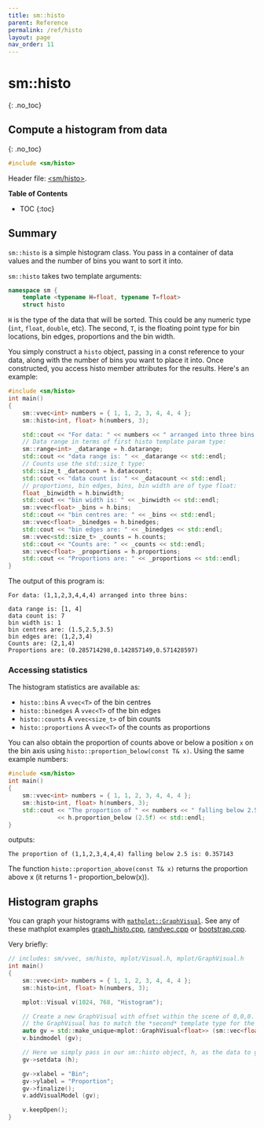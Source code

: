 ```yaml
---
title: sm::histo
parent: Reference
permalink: /ref/histo
layout: page
nav_order: 11
---
```

# sm::histo
{: .no_toc}
## Compute a histogram from data
{: .no_toc}

```c++
#include <sm/histo>
```
Header file: [<sm/histo>](https://github.com/sebsjames/maths/blob/main/morph/histo.h).

**Table of Contents**

- TOC
{:toc}

## Summary

`sm::histo` is a simple histogram class. You pass in a container of
data values and the number of bins you want to sort it into.

`sm::histo` takes two template arguments:

```c++
namespace sm {
    template <typename H=float, typename T=float>
    struct histo
```

`H` is the type of the data that will be sorted. This could be any
numeric type (`int`, `float`, `double`, etc). The second, `T`, is the
floating point type for bin locations, bin edges, proportions and the
bin width.

You simply construct a `histo` object, passing in a const reference to
your data, along with the number of bins you want to place it
into. Once constructed, you access histo member attributes for the
results. Here's an example:

```c++
#include <sm/histo>
int main()
{
    sm::vvec<int> numbers = { 1, 1, 2, 3, 4, 4, 4 };
    sm::histo<int, float> h(numbers, 3);

    std::cout << "For data: " << numbers << " arranged into three bins:\n\n";
    // Data range in terms of first histo template param type:
    sm::range<int> _datarange = h.datarange;
    std::cout << "data range is: " << _datarange << std::endl;
    // Counts use the std::size_t type:
    std::size_t _datacount = h.datacount;
    std::cout << "data count is: " << _datacount << std::endl;
    // proportions, bin edges, bins, bin width are of type float:
    float _binwidth = h.binwidth;
    std::cout << "bin width is: " << _binwidth << std::endl;
    sm::vvec<float> _bins = h.bins;
    std::cout << "bin centres are: " << _bins << std::endl;
    sm::vvec<float> _binedges = h.binedges;
    std::cout << "bin edges are: " << _binedges << std::endl;
    sm::vvec<std::size_t> _counts = h.counts;
    std::cout << "Counts are: " << _counts << std::endl;
    sm::vvec<float> _proportions = h.proportions;
    std::cout << "Proportions are: " << _proportions << std::endl;
}
```

The output of this program is:
```
For data: (1,1,2,3,4,4,4) arranged into three bins:

data range is: [1, 4]
data count is: 7
bin width is: 1
bin centres are: (1.5,2.5,3.5)
bin edges are: (1,2,3,4)
Counts are: (2,1,4)
Proportions are: (0.285714298,0.142857149,0.571428597)
```

### Accessing statistics

The histogram statistics are available as:

* `histo::bins` A `vvec<T>` of the bin centres
* `histo::binedges` A `vvec<T>` of the bin edges
* `histo::counts` A `vvec<size_t>` of bin counts
* `histo::proportions` A `vvec<T>` of the counts as proportions

You can also obtain the proportion of counts above or below a position `x` on the bin axis using `histo::proportion_below(const T& x)`. Using the same example numbers:

```c++
#include <sm/histo>
int main()
{
    sm::vvec<int> numbers = { 1, 1, 2, 3, 4, 4, 4 };
    sm::histo<int, float> h(numbers, 3);
    std::cout << "The proportion of " << numbers << " falling below 2.5 is: "
              << h.proportion_below (2.5f) << std::endl;
}
```
outputs:
```
The proportion of (1,1,2,3,4,4,4) falling below 2.5 is: 0.357143
```

The function `histo::proportion_above(const T& x)` returns the proportion above x (it returns 1 - proportion_below(x)).

## Histogram graphs

You can graph your histograms with [`mathplot::GraphVisual`](https://sebsjames.github.io/mathplot/ref/visualmodels/graphvisual). See any of these mathplot examples [graph_histo.cpp](https://github.com/sebsjames/mathplot/blob/main/examples/graph_histo.cpp), [randvec.cpp](https://github.com/sebsjames/mathplot/blob/main/examples/randvec.cpp) or [bootstrap.cpp](https://github.com/sebsjames/mathplot/blob/main/examples/bootstrap.cpp).

Very briefly:

```c++
// includes: sm/vvec, sm/histo, mplot/Visual.h, mplot/GraphVisual.h
int main()
{
    sm::vvec<int> numbers = { 1, 1, 2, 3, 4, 4, 4 };
    sm::histo<int, float> h(numbers, 3);

    mplot::Visual v(1024, 768, "Histogram");

    // Create a new GraphVisual with offset within the scene of 0,0,0. Note the type for
    // the GraphVisual has to match the *second* template type for the histo.
    auto gv = std::make_unique<mplot::GraphVisual<float>> (sm::vec<float>{0,0,0});
    v.bindmodel (gv);

    // Here we simply pass in our sm::histo object, h, as the data to graph
    gv->setdata (h);

    gv->xlabel = "Bin";
    gv->ylabel = "Proportion";
    gv->finalize();
    v.addVisualModel (gv);

    v.keepOpen();
}
```
